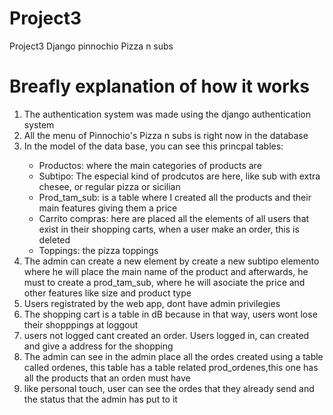 # Project3
Project3 Django pinnochio Pizza n subs
<h1>Breafly explanation of how it works</h1>
<ol>
    <li>The authentication system was made using the django authentication system</li>
    <li>All the menu of Pinnochio's Pizza n subs is right now in the database</li>
    <li>In the model of the data base, you can see this princpal tables:</li>
    <ul>
        <li>Productos: where the main categories of products are</li>
        <li>Subtipo: The especial kind of prodcutos are here, like sub with extra chesee, or regular pizza or sicilian
        </li>
        <li>Prod_tam_sub: is a table where I created all the products and their main features giving them a price</li>
        <li>Carrito compras: here are placed all the elements of all users that exist in their shopping carts, when a
            user make an order, this is deleted </li>
        <li>Toppings: the pizza toppings </li>
    </ul>
    <li>The admin can create a new element by create a new subtipo elemento where he will place the main name of the product and afterwards, he must to create a prod_tam_sub, where he will asociate the price and other features like size and product type</li>
    <li>Users registrated by the web app, dont have admin privilegies</li>
    <li>The shopping cart is a table in dB because in that way, users wont lose their shopppings at loggout</li>
    <li>users not logged cant created an order. Users logged in, can created and give a address for the shopping</li>
    <li>The admin can see in the admin place all the ordes created using a table called ordenes, this table has a table related prod_ordenes,this one has all the products that an orden must have </li>
    <li>like personal touch, user can see the ordes that they already send and the status that the admin has put to it</li>

</ol>